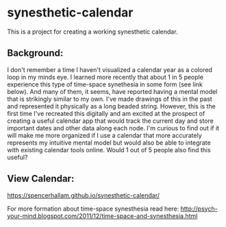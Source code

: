 # synesthetic-calendar
This is a project for creating a working synesthetic calendar. 

## Background:
I don't remember a time I haven't visualized a calendar year as a colored loop in my minds eye. I learned more recently that about 1 in 5 people experience this type of time-space synethesia in some form (see link below). And many of them, it seems, have reported having a mental model that is strikingly similar to my own. I've made drawings of this in the past and represented it physically as a long beaded string. However, this is the first time I've recreated this digitally and am excited at the prospect of creating a useful calendar app that would track the current day and store important dates and other data along each node. I'm curious to find out if it will make me more organized if I use a calendar that more accurately represents my intuitive mental model but would also be able to integrate with existing calendar tools online. Would 1 out of 5 people also find this useful?

## View Calendar:
https://spencerhallam.github.io/synesthetic-calendar/

For more formation about time-space synesthesia read here: http://psych-your-mind.blogspot.com/2011/12/time-space-and-synesthesia.html 
